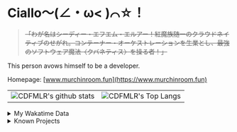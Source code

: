 # Ciallo～(∠・ω< )⌒☆！

> ~~「わが名はシーディー・エフエム・エルアー！紅魔族随一のクラウドネイティブのせがれ。コンテーナー・オーケストレーションを生業とし、最強のソフトウェア魔法〈クバネティス〉を操る者！」~~

This person avows himself to be a developer.

Homepage: [www.murchinroom.fun](https://www.murchinroom.fun)

<!-- <details> -->
 
<!-- <summary>My GitHub Stats</summary> -->

<!-- [![CDFMLR's github stats](https://github-readme-stats.vercel.app/api?username=cdfmlr&count_private=true&show_icons=true&hide_rank=true&hide=contribs)](https://github.com/anuraghazra/github-readme-stats)   ![CDFMLR's Top Langs](https://github-readme-stats.vercel.app/api/top-langs/?username=cdfmlr&layout=compact&hide=jupyter%20notebook,stylus,tex) -->

<table>
	<tr>
		<td valign="center">
    		<img src="https://github-readme-stats.vercel.app/api?username=cdfmlr&count_private=true&show_icons=true&hide_rank=true&hide=contribs" alt="CDFMLR's github stats" />
		</td>
		<td valign="center">
    		<img src="https://github-readme-stats.vercel.app/api/top-langs/?username=cdfmlr&layout=compact&hide=jupyter%20notebook,stylus,tex" alt="CDFMLR's Top Langs" />
		</td>
	</tr>
</table>

<!-- </details>  -->


<details>

<summary>My Wakatime Data</summary>

<!--START_SECTION:waka-->
![Lines of code](https://img.shields.io/badge/From%20Hello%20World%20I%27ve%20Written-10.9%20million%20lines%20of%20code-blue)

**🐱 My GitHub Data** 

> 📦 876.1 kB Used in GitHub's Storage 
 > 
> 🏆 573 Contributions in the Year 2025
 > 
> 🚫 Not Opted to Hire
 > 
> 📜 96 Public Repositories 
 > 
> 🔑 37 Private Repositories 
 > 
**I'm an Early 🐤** 

```text
🌞 Morning                2532 commits        ██████░░░░░░░░░░░░░░░░░░░   23.43 % 
🌆 Daytime                4862 commits        ███████████░░░░░░░░░░░░░░   44.99 % 
🌃 Evening                3339 commits        ████████░░░░░░░░░░░░░░░░░   30.89 % 
🌙 Night                  75 commits          ░░░░░░░░░░░░░░░░░░░░░░░░░   00.69 % 
```
📅 **I'm Most Productive on Tuesday** 

```text
Monday                   1458 commits        ███░░░░░░░░░░░░░░░░░░░░░░   13.49 % 
Tuesday                  1920 commits        ████░░░░░░░░░░░░░░░░░░░░░   17.76 % 
Wednesday                1878 commits        ████░░░░░░░░░░░░░░░░░░░░░   17.38 % 
Thursday                 1568 commits        ████░░░░░░░░░░░░░░░░░░░░░   14.51 % 
Friday                   1612 commits        ████░░░░░░░░░░░░░░░░░░░░░   14.91 % 
Saturday                 1299 commits        ███░░░░░░░░░░░░░░░░░░░░░░   12.02 % 
Sunday                   1073 commits        ██░░░░░░░░░░░░░░░░░░░░░░░   09.93 % 
```


📊 **This Week I Spent My Time On** 

```text
💬 Programming Languages: 
No Activity Tracked This Week
```

**I Mostly Code in Go** 

```text
Go                       37 repos            ████████░░░░░░░░░░░░░░░░░   32.17 % 
Python                   20 repos            ████░░░░░░░░░░░░░░░░░░░░░   17.39 % 
TeX                      8 repos             ██░░░░░░░░░░░░░░░░░░░░░░░   06.96 % 
Shell                    4 repos             █░░░░░░░░░░░░░░░░░░░░░░░░   03.48 % 
JavaScript               1 repo              ░░░░░░░░░░░░░░░░░░░░░░░░░   00.87 % 
```




 Last Updated on 28/06/2025 01:58:25 UTC
<!--END_SECTION:waka-->

</details>

<details>

<summary>Known Projects</summary>

[![Star History Chart](https://api.star-history.com/svg?repos=cdfmlr/pyflowchart,cdfmlr/muvtuber,cdfmlr/crud,cdfmlr/murecom-verse-1,cdfmlr/murecom-intro&type=Date)](https://star-history.com/#cdfmlr/pyflowchart&cdfmlr/muvtuber&cdfmlr/crud&cdfmlr/murecom-verse-1&cdfmlr/murecom-intro&Date)

 </details>
